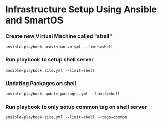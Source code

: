 # Infrastructure Setup Using Ansible and SmartOS

### Create new Virtual Machine called "shell"
```
ansible-playbook provision_vm.yml --limit=shell
```
### Run playbook to setup shell server
```
ansible-playbook site.yml --limit=shell
```

### Updating Packages on shell
```
ansible-playbook update_packages.yml --limit=shell
```

### Run playbook to only setup common tag on shell server
```
ansible-playbook site.yml --limit=shell --tags=common
```


